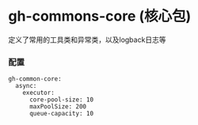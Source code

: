 # gh-commons-core (核心包)

定义了常用的工具类和异常类，以及logback日志等

### 配置
```
gh-common-core:
  async:
    executor:
      core-pool-size: 10
      maxPoolSize: 200
      queue-capacity: 10